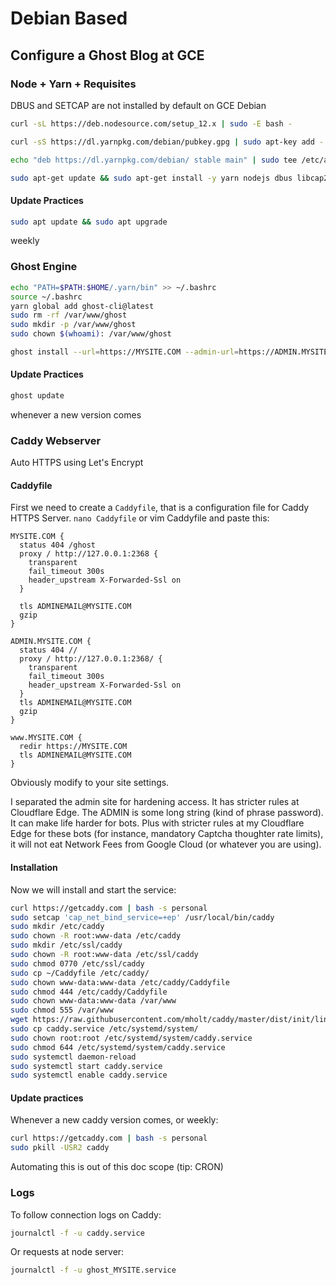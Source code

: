 # Debian Based

## Configure a Ghost Blog at GCE

### Node + Yarn + Requisites

DBUS and SETCAP are not installed by default on GCE Debian

```sh
curl -sL https://deb.nodesource.com/setup_12.x | sudo -E bash -

curl -sS https://dl.yarnpkg.com/debian/pubkey.gpg | sudo apt-key add -

echo "deb https://dl.yarnpkg.com/debian/ stable main" | sudo tee /etc/apt/sources.list.d/yarn.list

sudo apt-get update && sudo apt-get install -y yarn nodejs dbus libcap2-bin wget
```

#### Update Practices

```sh
sudo apt update && sudo apt upgrade
```
weekly


### Ghost Engine

```sh
echo "PATH=$PATH:$HOME/.yarn/bin" >> ~/.bashrc
source ~/.bashrc
yarn global add ghost-cli@latest
sudo rm -rf /var/www/ghost
sudo mkdir -p /var/www/ghost
sudo chown $(whoami): /var/www/ghost

ghost install --url=https://MYSITE.COM --admin-url=https://ADMIN.MYSITE.COM --db=sqlite3 --mail=SMTP --mailservice=Mailgun --mailuser=postmaster@MYSITE.COM --mailpass=MAILGUN_SMTP_PW --no-stack --no-setup-ssl --no-prompt -d /var/www/ghost
```

#### Update Practices

```sh
ghost update
```
whenever a new version comes

### Caddy Webserver

Auto HTTPS using Let's Encrypt

#### Caddyfile

First we need to create a `Caddyfile`, that is a configuration file for Caddy HTTPS Server. `nano Caddyfile` or vim Caddyfile and paste this:

```
MYSITE.COM {
  status 404 /ghost
  proxy / http://127.0.0.1:2368 {
    transparent
    fail_timeout 300s
    header_upstream X-Forwarded-Ssl on
  }

  tls ADMINEMAIL@MYSITE.COM
  gzip
}

ADMIN.MYSITE.COM {
  status 404 //
  proxy / http://127.0.0.1:2368/ {
    transparent
    fail_timeout 300s
    header_upstream X-Forwarded-Ssl on
  }
  tls ADMINEMAIL@MYSITE.COM
  gzip
}

www.MYSITE.COM {
  redir https://MYSITE.COM
  tls ADMINEMAIL@MYSITE.COM
}
```

Obviously modify to your site settings.

I separated the admin site for hardening access. It has stricter rules at Cloudflare Edge. The ADMIN is some long string (kind of phrase password). It can make life harder for bots. Plus with stricter rules at my Cloudflare Edge for these bots (for instance, mandatory Captcha thoughter rate limits), it will not eat Network Fees from Google Cloud (or whatever you are using).

#### Installation

Now we will install and start the service:

```sh
curl https://getcaddy.com | bash -s personal
sudo setcap 'cap_net_bind_service=+ep' /usr/local/bin/caddy
sudo mkdir /etc/caddy
sudo chown -R root:www-data /etc/caddy
sudo mkdir /etc/ssl/caddy
sudo chown -R root:www-data /etc/ssl/caddy
sudo chmod 0770 /etc/ssl/caddy
sudo cp ~/Caddyfile /etc/caddy/
sudo chown www-data:www-data /etc/caddy/Caddyfile
sudo chmod 444 /etc/caddy/Caddyfile
sudo chown www-data:www-data /var/www
sudo chmod 555 /var/www
wget https://raw.githubusercontent.com/mholt/caddy/master/dist/init/linux-systemd/caddy.service
sudo cp caddy.service /etc/systemd/system/
sudo chown root:root /etc/systemd/system/caddy.service
sudo chmod 644 /etc/systemd/system/caddy.service
sudo systemctl daemon-reload
sudo systemctl start caddy.service
sudo systemctl enable caddy.service
```

#### Update practices

Whenever a new caddy version comes, or weekly:

```sh
curl https://getcaddy.com | bash -s personal
sudo pkill -USR2 caddy
```
Automating this is out of this doc scope (tip: CRON)

### Logs

To follow connection logs on Caddy:

```sh
journalctl -f -u caddy.service
```

Or requests at node server:

```sh
journalctl -f -u ghost_MYSITE.service
```